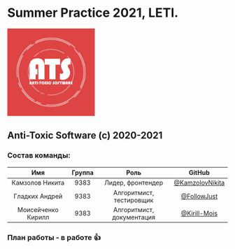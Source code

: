 # Summer Practice 2021, LETI. 

<img src="https://github.com/KamzolovNikita/Anti-Toxic-Summer-Practice/blob/main/ats_logo.jpg" width="200">

## Anti-Toxic Software (c) 2020-2021

### Состав команды:

| Имя                 | Группа |           Роль            | GitHub                                                      | 
| :-----------------: | :-----:| :-----------------------: | :---------------------------------------------------------: |
| Камзолов Никита     |  9383  |     Лидер, фронтендер     | [@KamzolovNikita](https://github.com/KamzolovNikita)        |
| Гладких Андрей      |  9383  | Алгоритмист, тестировщик  | [@FollowJust](https://github.com/FollowJust)                |
| Моисейченко Кирилл  |  9383  | Алгоритмист, документация | [@Kirill-Mois](https://github.com/Kirill-Mois)              |

### План работы - в работе :thumbsup:
